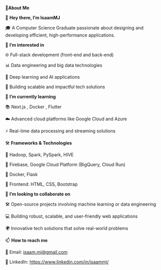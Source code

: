  🚀**About Me**


 
👋 **Hey there, I’m IsaamMJ**

🎓 A Computer Science Graduate passionate about designing and developing efficient, high-performance applications.

👀 **I’m interested in**

🌐 Full-stack development (front-end and back-end)

📊 Data engineering and big data technologies

🤖 Deep learning and AI applications

🚀 Building scalable and impactful tech solutions

🌱 **I’m currently learning**

📚 Next.js , Docker , Flutter

☁️ Advanced cloud platforms like Google Cloud and Azure

⚡ Real-time data processing and streaming solutions

🛠️ **Frameworks & Technologies**

🔹 Hadoop, Spark, PySpark, HIVE

🔹 Firebase, Google Cloud Platform (BigQuery, Cloud Run)

🔹 Docker, Flask

🔹 Frontend: HTML, CSS, Bootstrap

🧠 **I’m looking to collaborate on**

🛠️ Open-source projects involving machine learning or data engineering

💻 Building robust, scalable, and user-friendly web applications

🌍 Innovative tech solutions that solve real-world problems

📫 **How to reach me**

📧 Email: isaam.mj@gmail.com

🌟 LinkedIn: https://www.linkedin.com/in/isaammj/ 

<!---
IsaamMJ/IsaamMJ is a ✨ special ✨ repository because its `README.md` (this file) appears on your GitHub profile.
You can click the Preview link to take a look at your changes.
--->

